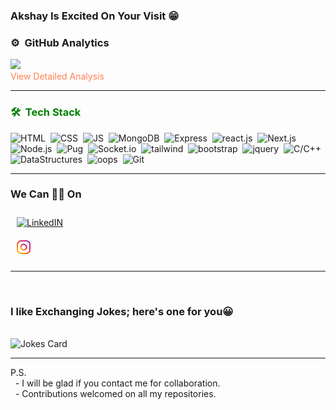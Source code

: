 ### Akshay Is **Excited On Your Visit** 😁

### ⚙️ &nbsp;GitHub Analytics
<a href="httpsa://github.com/akshaygarg034">
  <img height="180em" src="https://github-readme-stats.vercel.app/api/top-langs/?username=akshaygarg034&theme=dracula&layout=compact&count_private=false" />
</a><br>
<a href="https://profile-summary-for-github.com/user/akshaygarg034" style="color: coral;text-decoration: none;">View Detailed Analysis</a>
<br>
<hr> 
<h3 style="color:green">🛠 &nbsp;Tech Stack</h3> 

<!-- skillsStart -->

![HTML](https://img.shields.io/badge/html5%20-%23E34F26.svg?&style=for-the-badge&logo=html5&logoColor=white)&nbsp;
![CSS](https://img.shields.io/badge/css3%20-%231572B6.svg?&style=for-the-badge&logo=css3&logoColor=white)&nbsp;
![JS](https://img.shields.io/badge/JavaScript-red?logo=JavaScript&style=for-the-badge)&nbsp;
![MongoDB](https://img.shields.io/badge/MongoDB-white?&style=for-the-badge&logo=MongoDB&logoColor=green)&nbsp;
![Express](https://img.shields.io/badge/Express.js-gray?&style=for-the-badge&logo=express&logoColor=white)&nbsp;
![react.js](https://img.shields.io/badge/reactjs-blue?&style=for-the-badge&logo=react&logoColor=white)&nbsp;
![Next.js](https://img.shields.io/badge/nextjs-black?&style=for-the-badge&logo=next.js&logoColor=white)&nbsp;
![Node.js](https://img.shields.io/badge/NodeJs-white?&style=for-the-badge&logo=Node.js&logoColor=green)&nbsp;
![Pug](https://img.shields.io/badge/Pug-red?&style=for-the-badge&logo=Pug&logoColor=white)&nbsp;
![Socket.io](https://img.shields.io/badge/Socket.io-white?&style=for-the-badge&logo=Socket.io&logoColor=black)&nbsp;
![tailwind](https://img.shields.io/badge/tailwind-white?&style=for-the-badge&logo=tailwindcss&logoColor=blue)&nbsp;
![bootstrap](https://img.shields.io/badge/bootstrap-purple?&style=for-the-badge&logo=bootstrap&logoColor=white)&nbsp;
![jquery](https://img.shields.io/badge/jquery-blue?&style=for-the-badge&logo=jquery&logoColor=white)&nbsp;
![C/C++](https://img.shields.io/badge/c/c++-gray?&style=for-the-badge&logo=c/c++&logoColor=blue)&nbsp;
![DataStructures](https://img.shields.io/badge/Data%20Structures-red?&style=for-the-badge&logo=Data_Structures&logoColor=white)&nbsp;
![oops](https://img.shields.io/badge/oops-grey?&style=for-the-badge&logo=oops&logoColor=yellow)&nbsp;
![Git](https://img.shields.io/badge/git%20-%23F05033.svg?&style=for-the-badge&logo=git&logoColor=white)&nbsp;

<!-- skillsEnd --> 
<hr> 

### We Can 🤝🏼 On  

<a href="https://www.linkedin.com/in/akshay-garg-360281213/">
  <img alt="LinkedIN" width="22px" style="margin: 10px;" src="https://raw.githubusercontent.com/peterthehan/peterthehan/master/assets/linkedin.svg" />
</a><br>
<a href="https://www.instagram.com/__akshay_garg__/" target='_blank'>
  <img alt="Instagram" width="22px" style="margin: 10px;" src="icons/instagram.svg" />
</a>
<hr> 
<br>
 <h3>I like Exchanging Jokes; here's one for you😀</h3><br>
<img src="https://readme-jokes.vercel.app/api" alt="Jokes Card" style="margin:0px" /><br>
<hr> 
P.S. <br>
&nbsp - I will be glad if you contact me for collaboration. <br>
&nbsp - Contributions welcomed on all my repositories.
